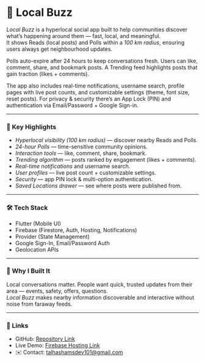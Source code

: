 # 🌟 Local Buzz

*Local Buzz* is a hyperlocal social app built to help communities discover what’s happening around them — fast, local, and meaningful.  
It shows Reads (local posts) and Polls within a *100 km radius*, ensuring users always get neighbourhood updates.

Polls auto-expire after 24 hours to keep conversations fresh. Users can like, comment, share, and bookmark posts. A Trending feed highlights posts that gain traction (likes + comments).  

The app also includes real-time notifications, username search, profile pages with live post counts, and customizable settings (theme, font size, reset posts). For privacy & security there’s an App Lock (PIN) and authentication via Email/Password + Google Sign-in.

---

### 🚀 Key Highlights
- *Hyperlocal visibility (100 km radius)* — discover nearby Reads and Polls.  
- *24-hour Polls* — time-sensitive community opinions.  
- *Interaction tools* — like, comment, share, bookmark.  
- *Trending algorithm* — posts ranked by engagement (likes + comments).  
- *Real-time notifications* and username search.  
- *User profiles* — live post count + customizable settings.  
- *Security* — app PIN lock & multi-option authentication.  
- *Saved Locations drawer* — see where posts were published from.

---

### 🛠 Tech Stack
- Flutter (Mobile UI)  
- Firebase (Firestore, Auth, Hosting, Notifications)  
- Provider (State Management)  
- Google Sign-In, Email/Password Auth  
- Geolocation APIs  

---

### 📱 Why I Built It
Local conversations matter. People want quick, trusted updates from their area — events, safety, offers, questions.  
*Local Buzz* makes nearby information discoverable and interactive without noise from faraway feeds.

---

### 🔗 Links
- GitHub: [Repository Link](https://github.com/talhashams01/local_buzz_app.git)  
- Live Demo: [Firebase Hosting Link](https://localbuzzapp.web.app)
- ✉️ Contact: talhashamsdev101@gmail.com

